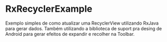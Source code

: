 # RxRecyclerExample
Exemplo simples de como atualizar uma RecyclerView utilizando RxJava para gerar dados.
Também utilizando a biblioteca de suport pra desing de Android para gerar efeitos de expandir e recolher na Toolbar.
